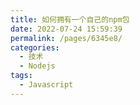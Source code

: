 ```yaml
---
title: 如何拥有一个自己的npm包
date: 2022-07-24 15:59:39
permalink: /pages/6345e8/
categories:
  - 技术
  - Nodejs
tags:
  - Javascript
---
```


